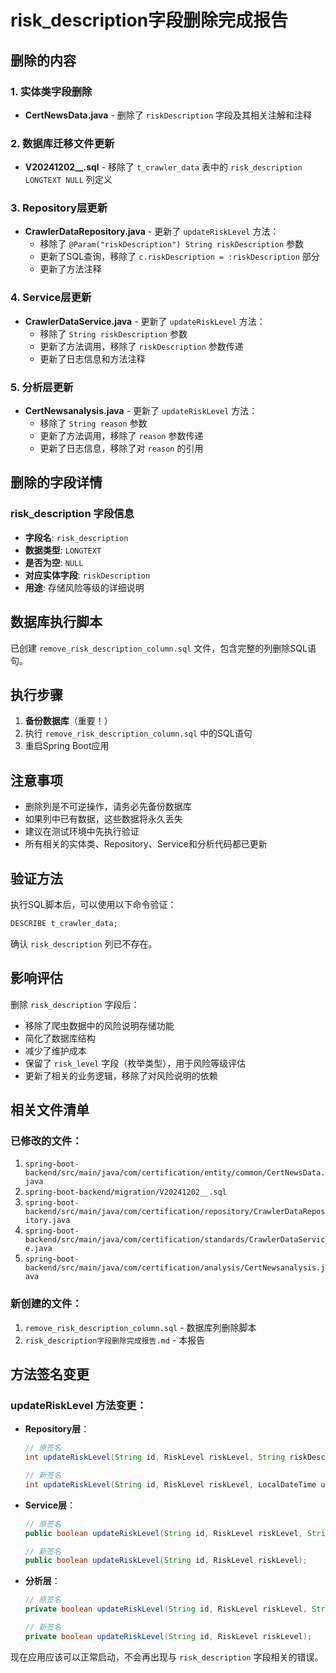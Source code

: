 # risk_description字段删除完成报告

## 删除的内容

### 1. 实体类字段删除
- **CertNewsData.java** - 删除了 `riskDescription` 字段及其相关注解和注释

### 2. 数据库迁移文件更新
- **V20241202__.sql** - 移除了 `t_crawler_data` 表中的 `risk_description LONGTEXT NULL` 列定义

### 3. Repository层更新
- **CrawlerDataRepository.java** - 更新了 `updateRiskLevel` 方法：
  - 移除了 `@Param("riskDescription") String riskDescription` 参数
  - 更新了SQL查询，移除了 `c.riskDescription = :riskDescription` 部分
  - 更新了方法注释

### 4. Service层更新
- **CrawlerDataService.java** - 更新了 `updateRiskLevel` 方法：
  - 移除了 `String riskDescription` 参数
  - 更新了方法调用，移除了 `riskDescription` 参数传递
  - 更新了日志信息和方法注释

### 5. 分析层更新
- **CertNewsanalysis.java** - 更新了 `updateRiskLevel` 方法：
  - 移除了 `String reason` 参数
  - 更新了方法调用，移除了 `reason` 参数传递
  - 更新了日志信息，移除了对 `reason` 的引用

## 删除的字段详情

### risk_description 字段信息
- **字段名**: `risk_description`
- **数据类型**: `LONGTEXT`
- **是否为空**: `NULL`
- **对应实体字段**: `riskDescription`
- **用途**: 存储风险等级的详细说明

## 数据库执行脚本

已创建 `remove_risk_description_column.sql` 文件，包含完整的列删除SQL语句。

## 执行步骤

1. **备份数据库**（重要！）
2. 执行 `remove_risk_description_column.sql` 中的SQL语句
3. 重启Spring Boot应用

## 注意事项

- 删除列是不可逆操作，请务必先备份数据库
- 如果列中已有数据，这些数据将永久丢失
- 建议在测试环境中先执行验证
- 所有相关的实体类、Repository、Service和分析代码都已更新

## 验证方法

执行SQL脚本后，可以使用以下命令验证：
```sql
DESCRIBE t_crawler_data;
```

确认 `risk_description` 列已不存在。

## 影响评估

删除 `risk_description` 字段后：
- 移除了爬虫数据中的风险说明存储功能
- 简化了数据库结构
- 减少了维护成本
- 保留了 `risk_level` 字段（枚举类型），用于风险等级评估
- 更新了相关的业务逻辑，移除了对风险说明的依赖

## 相关文件清单

### 已修改的文件：
1. `spring-boot-backend/src/main/java/com/certification/entity/common/CertNewsData.java`
2. `spring-boot-backend/migration/V20241202__.sql`
3. `spring-boot-backend/src/main/java/com/certification/repository/CrawlerDataRepository.java`
4. `spring-boot-backend/src/main/java/com/certification/standards/CrawlerDataService.java`
5. `spring-boot-backend/src/main/java/com/certification/analysis/CertNewsanalysis.java`

### 新创建的文件：
1. `remove_risk_description_column.sql` - 数据库列删除脚本
2. `risk_description字段删除完成报告.md` - 本报告

## 方法签名变更

### updateRiskLevel 方法变更：
- **Repository层**：
  ```java
  // 原签名
  int updateRiskLevel(String id, RiskLevel riskLevel, String riskDescription, LocalDateTime updatedAt);
  
  // 新签名
  int updateRiskLevel(String id, RiskLevel riskLevel, LocalDateTime updatedAt);
  ```

- **Service层**：
  ```java
  // 原签名
  public boolean updateRiskLevel(String id, RiskLevel riskLevel, String riskDescription);
  
  // 新签名
  public boolean updateRiskLevel(String id, RiskLevel riskLevel);
  ```

- **分析层**：
  ```java
  // 原签名
  private boolean updateRiskLevel(String id, RiskLevel riskLevel, String reason);
  
  // 新签名
  private boolean updateRiskLevel(String id, RiskLevel riskLevel);
  ```

现在应用应该可以正常启动，不会再出现与 `risk_description` 字段相关的错误。
